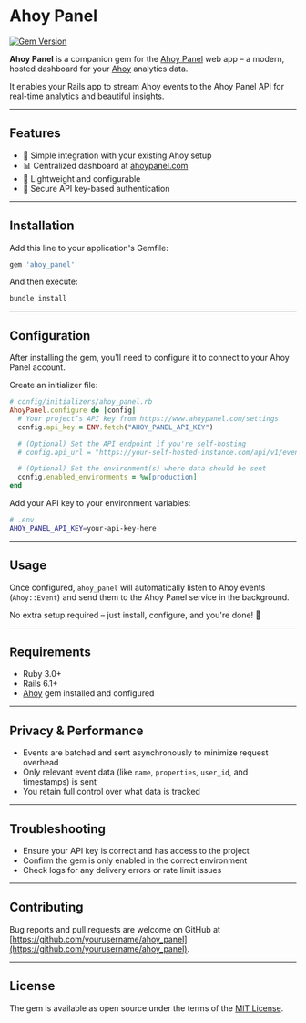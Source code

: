 # Ahoy Panel

[![Gem Version](https://badge.fury.io/rb/ahoy_panel.svg)](https://badge.fury.io/rb/ahoy_panel)

**Ahoy Panel** is a companion gem for the [Ahoy Panel](https://www.ahoypanel.com) web app – a modern, hosted dashboard for your [Ahoy](https://github.com/ankane/ahoy) analytics data.

It enables your Rails app to stream Ahoy events to the Ahoy Panel API for real-time analytics and beautiful insights.

---

## Features

- 🔌 Simple integration with your existing Ahoy setup  
- 📊 Centralized dashboard at [ahoypanel.com](https://www.ahoypanel.com)  
- 🚀 Lightweight and configurable  
- 🔐 Secure API key-based authentication  

---

## Installation

Add this line to your application's Gemfile:

```ruby
gem 'ahoy_panel'
```

And then execute:

```bash
bundle install
```

---

## Configuration

After installing the gem, you'll need to configure it to connect to your Ahoy Panel account.

Create an initializer file:

```ruby
# config/initializers/ahoy_panel.rb
AhoyPanel.configure do |config|
  # Your project’s API key from https://www.ahoypanel.com/settings
  config.api_key = ENV.fetch("AHOY_PANEL_API_KEY")

  # (Optional) Set the API endpoint if you're self-hosting
  # config.api_url = "https://your-self-hosted-instance.com/api/v1/events"

  # (Optional) Set the environment(s) where data should be sent
  config.enabled_environments = %w[production]
end
```

Add your API key to your environment variables:

```bash
# .env
AHOY_PANEL_API_KEY=your-api-key-here
```

---

## Usage

Once configured, `ahoy_panel` will automatically listen to Ahoy events (`Ahoy::Event`) and send them to the Ahoy Panel service in the background.

No extra setup required – just install, configure, and you're done! 🎉

---

## Requirements

- Ruby 3.0+
- Rails 6.1+
- [Ahoy](https://github.com/ankane/ahoy) gem installed and configured

---

## Privacy & Performance

- Events are batched and sent asynchronously to minimize request overhead  
- Only relevant event data (like `name`, `properties`, `user_id`, and timestamps) is sent  
- You retain full control over what data is tracked  

---

## Troubleshooting

- Ensure your API key is correct and has access to the project  
- Confirm the gem is only enabled in the correct environment  
- Check logs for any delivery errors or rate limit issues  

---

## Contributing

Bug reports and pull requests are welcome on GitHub at [https://github.com/yourusername/ahoy_panel](https://github.com/yourusername/ahoy_panel).

---

## License

The gem is available as open source under the terms of the [MIT License](https://opensource.org/licenses/MIT).
